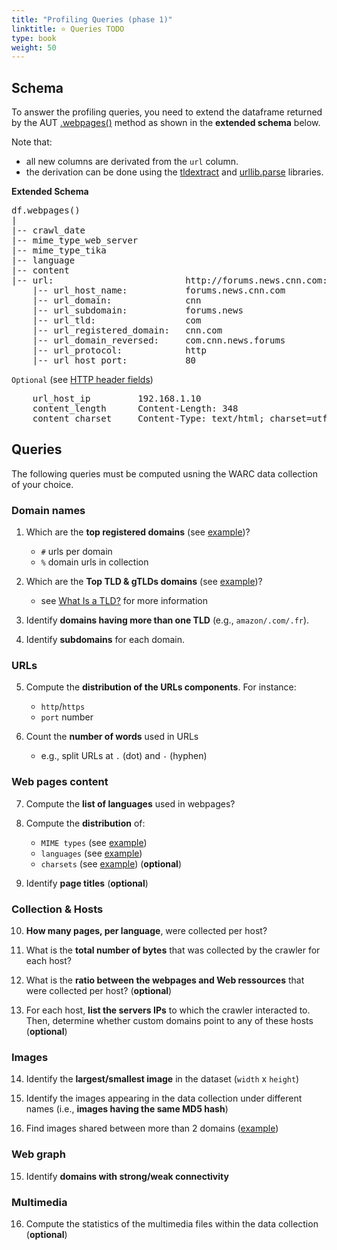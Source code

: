 ```yaml
---
title: "Profiling Queries (phase 1)"
linktitle: ⭐ Queries TODO
type: book
weight: 50
---
```


## Schema

To answer the profiling queries, you need to extend the dataframe returned by the AUT [.webpages()](https://aut.docs.archivesunleashed.org/docs/0.91.0/dataframe-schemas#web-pages) method as shown in the **extended schema** below. 

Note that:

* all new columns are derivated from the `url` column.
* the derivation can be done using the [tldextract](https://github.com/john-kurkowski/tldextract) and [urllib.parse](https://docs.python.org/3/library/urllib.parse.html) libraries.


**Extended Schema**

<pre>
df.webpages() 
|
|-- crawl_date                  
|-- mime_type_web_server        
|-- mime_type_tika              
|-- language                    
|-- content                     
|-- url:                         http://forums.news.cnn.com:80/
    |-- url_host_name:           forums.news.cnn.com
    |-- url_domain:              cnn
    |-- url_subdomain:           forums.news
    |-- url_tld:                 com
    |-- url_registered_domain:   cnn.com
    |-- url_domain_reversed:     com.cnn.news.forums
    |-- url_protocol:            http
    |-- url_host_port:           80
</pre>


`Optional` (see [HTTP header fields](https://en.wikipedia.org/wiki/List_of_HTTP_header_fields))

<pre>
    url_host_ip         192.168.1.10                                cf. log.txt file
    content_length      Content-Length: 348                         cf. content’s HTTP header 
    content_charset     Content-Type: text/html; charset=utf-8      cf. content’s HTTP header
</pre>


## Queries

The following queries must be computed usning the WARC data collection of your choice.

### Domain names

1. Which are the **top registered domains** (see [example](https://commoncrawl.github.io/cc-crawl-statistics/plots/domains.html))?

    * `#` urls per domain
    * `%` domain urls in collection

1. Which are the **Top TLD & gTLDs domains** (see [example](https://commoncrawl.github.io/cc-crawl-statistics/plots/tld/latestcrawl.html))?

    * see [What Is a TLD?](https://kinsta.com/knowledgebase/what-is-a-tld/) for more information

1. Identify **domains having more than one TLD** (e.g., `amazon/.com/.fr`).

1. Identify **subdomains** for each domain.


### URLs

5. Compute the **distribution of the URLs components**. For instance:
    * `http`/`https`
    * `port` number

1. Count the **number of words** used in URLs
    * e.g., split URLs at `.` (dot) and `-` (hyphen)

### Web pages content

7. Compute the **list of languages** used in webpages?

1. Compute the **distribution** of: 
    * `MIME types` (see [example](https://commoncrawl.github.io/cc-crawl-statistics/plots/mimetypes))
    * `languages` (see [example](https://commoncrawl.github.io/cc-crawl-statistics/plots/languages))
    * `charsets` (see [example](https://commoncrawl.github.io/cc-crawl-statistics/plots/charsets)) (**optional**)

1. Identify **page titles** (**optional**)


### Collection & Hosts

10. **How many pages, per language**, were collected per host?

1. What is the **total number of bytes** that was collected by the crawler for each host?

1. What is the **ratio between the webpages and Web ressources** that were collected per host? (**optional**)

1. For each host, **list the servers IPs** to which the crawler interacted to. Then, determine whether custom domains point to any of these hosts (**optional**)


### Images

14. Identify the **largest/smallest image** in the dataset (`width` x `height`)

1. Identify the images appearing in the data collection under different names (i.e., **images having the same MD5 hash**)

1. Find images shared between more than 2 domains ([example](https://aut.docs.archivesunleashed.org/docs/0.91.0/image-analysis#pythondf))



### Web graph
15. Identify **domains with strong/weak connectivity**

### Multimedia
16. Compute the statistics of the multimedia files within the data collection (**optional**)